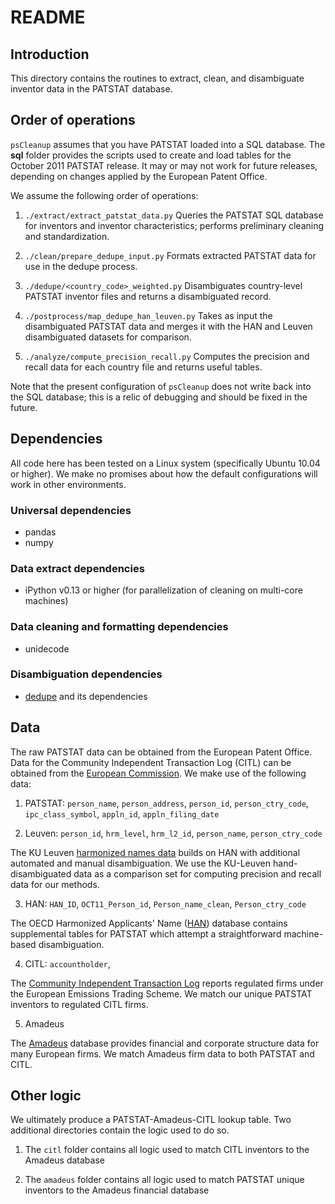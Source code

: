 README
=================

Introduction
---------------

This directory contains the routines to extract, clean, and disambiguate inventor data in the PATSTAT database. 


Order of operations
-------------------

`psCleanup` assumes that you have PATSTAT loaded into a SQL database. The **sql** folder provides the scripts used to create and load tables for the October 2011 PATSTAT release. It may or may not work for future releases, depending on changes applied by the European Patent Office. 

We assume the following order of operations:

1. `./extract/extract_patstat_data.py`
Queries the PATSTAT SQL database for inventors and inventor characteristics; performs preliminary cleaning and standardization.

2. `./clean/prepare_dedupe_input.py`
Formats extracted PATSTAT data for use in the dedupe process.

3. `./dedupe/<country_code>_weighted.py`
Disambiguates country-level PATSTAT inventor files and returns a disambiguated record.

4. `./postprocess/map_dedupe_han_leuven.py`
Takes as input the disambiguated PATSTAT data and merges it with the HAN and Leuven disambiguated datasets for comparison.

4. `./analyze/compute_precision_recall.py`
Computes the precision and recall data for each country file and returns useful tables.

Note that the present configuration of `psCleanup` does not write back into the SQL database; this is a relic of debugging and should be fixed in the future. 



Dependencies
--------------------

All code here has been tested on a Linux system (specifically
Ubuntu 10.04 or higher). We make no promises about how the default
configurations will work in other environments.

### Universal dependencies
- pandas
- numpy

### Data extract dependencies
- iPython v0.13 or higher (for parallelization of cleaning on multi-core machines)

### Data cleaning and formatting dependencies
- unidecode

### Disambiguation dependencies
- [dedupe](https://github.com/open-city/dedupe) and its dependencies


Data
---------------
The raw PATSTAT data can be obtained from the European Patent Office. Data for the Community Independent Transaction Log (CITL) can be obtained from the [European Commission](http://ec.europa.eu/environment/ets/). 
We make use of the following data:

1. PATSTAT: `person_name`, `person_address`, `person_id`, `person_ctry_code`, `ipc_class_symbol`, `appln_id`, `appln_filing_date`

2. Leuven: `person_id`, `hrm_level`, `hrm_l2_id`, `person_name`, `person_ctry_code`

The KU Leuven [harmonized names data](http://www.ecoom.be/en/EEE-PPAT) builds on HAN with additional automated and manual disambiguation. We use the KU-Leuven hand-disambiguated data as a comparison set for computing precision and recall data for our methods. 

3. HAN: `HAN_ID`, `OCT11_Person_id`, `Person_name_clean`, `Person_ctry_code`

The OECD Harmonized Applicants' Name ([HAN](http://www.oecd.org/sti/inno/oecdpatentdatabases.htm)) database contains supplemental tables for PATSTAT which attempt a straightforward machine-based disambiguation.

4. CITL: `accountholder`, 

The [Community Independent Transaction Log](http://ec.europa.eu/environment/ets/) reports regulated firms under the European Emissions Trading Scheme. We match our unique PATSTAT inventors to regulated CITL firms. 

5. Amadeus

The [Amadeus](https://amadeus.bvdinfo.com/version-2013617/home.serv?product=amadeusneo) database provides financial and corporate structure data for many European firms. We match Amadeus firm data to both PATSTAT and CITL. 


Other logic
------------------------

We ultimately produce a PATSTAT-Amadeus-CITL lookup table. Two additional directories contain the logic used to do so.

1. The `citl` folder contains all logic used to match CITL inventors to the Amadeus database

2. The `amadeus` folder contains all logic used to match PATSTAT unique inventors to the Amadeus financial database
